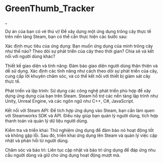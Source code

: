 # GreenThumb_Tracker
_

Dự án của bạn có vẻ thú vị! Để xây dựng một ứng dụng trông cây thực tế trên nền tảng Steam, bạn có thể cần thực hiện các bước sau:

Xác định mục tiêu của ứng dụng: Bạn muốn ứng dụng của mình trông cây như thế nào? Theo dõi sự phát triển của cây theo thời gian? Chia sẻ và kết nối với người dùng khác?

Thiết kế giao diện và tính năng: Đảm bảo giao diện người dùng thân thiện và dễ sử dụng. Xác định các tính năng như cách theo dõi sự phát triển của cây, cung cấp lời khuyên chăm sóc, và có thể kết nối với thiết bị giám sát cây thực tế.

Phát triển và lập trình: Sử dụng các công nghệ phát triển phù hợp để xây dựng ứng dụng của bạn trên Steam. Steam hỗ trợ các nền tảng lập trình như Unity, Unreal Engine, và các ngôn ngữ như C++, C#, JavaScript.

Kết nối với Steam API: Để tích hợp ứng dụng vào Steam, bạn cần làm quen với Steamworks SDK và API. Điều này giúp bạn quản lý người dùng, tích hợp thanh toán và quản lý dữ liệu người dùng.

Kiểm tra và triển khai: Thử nghiệm ứng dụng để đảm bảo nó hoạt động tốt và không gặp lỗi. Sau đó, triển khai ứng dụng lên Steam và quản lý việc cập nhật và phản hồi từ người dùng.

Chăm sóc và bảo trì: Liên tục cập nhật và bảo trì ứng dụng để đáp ứng nhu cầu người dùng và giữ cho ứng dụng hoạt động mượt mà.
